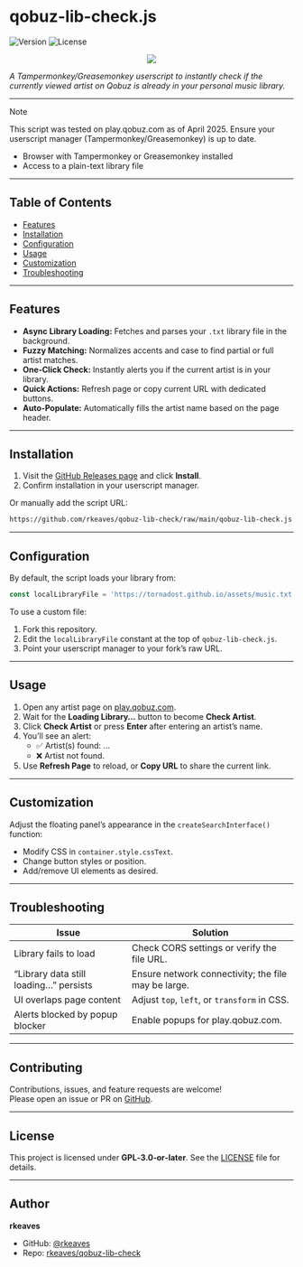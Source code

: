 # qobuz-lib-check.js

![Version](https://img.shields.io/badge/version-1.0.1-blue) ![License](https://img.shields.io/badge/license-GPL--3.0--or--later-red)

<p align="center">
  <img src="https://tornadost.github.io/images/qobuz_logo.png"/>
</p>

_A Tampermonkey/Greasemonkey userscript to instantly check if the currently viewed artist on Qobuz is already in your personal music library._

---

> [!NOTE]
> This script was tested on play.qobuz.com as of April 2025. Ensure your userscript manager (Tampermonkey/Greasemonkey) is up to date.  
> - Browser with Tampermonkey or Greasemonkey installed  
> - Access to a plain-text library file  

---

## Table of Contents

- [Features](#features)  
- [Installation](#installation)  
- [Configuration](#configuration)  
- [Usage](#usage)  
- [Customization](#customization)  
- [Troubleshooting](#troubleshooting)  

---

## Features

- **Async Library Loading:** Fetches and parses your `.txt` library file in the background.  
- **Fuzzy Matching:** Normalizes accents and case to find partial or full artist matches.  
- **One‑Click Check:** Instantly alerts you if the current artist is in your library.  
- **Quick Actions:** Refresh page or copy current URL with dedicated buttons.  
- **Auto‑Populate:** Automatically fills the artist name based on the page header.  

---

## Installation

1. Visit the [GitHub Releases page](https://github.com/rkeaves/qobuz-lib-check) and click **Install**.  
2. Confirm installation in your userscript manager.

Or manually add the script URL:

```bash
https://github.com/rkeaves/qobuz-lib-check/raw/main/qobuz-lib-check.js
```

---

## Configuration

By default, the script loads your library from:

```js
const localLibraryFile = 'https://tornadost.github.io/assets/music.txt';
```

To use a custom file:

1. Fork this repository.  
2. Edit the `localLibraryFile` constant at the top of `qobuz-lib-check.js`.  
3. Point your userscript manager to your fork’s raw URL.

---

## Usage

1. Open any artist page on [play.qobuz.com](https://play.qobuz.com/).  
2. Wait for the **Loading Library…** button to become **Check Artist**.  
3. Click **Check Artist** or press **Enter** after entering an artist’s name.  
4. You’ll see an alert:  
   - ✅ Artist(s) found: …  
   - ❌ Artist not found.  
5. Use **Refresh Page** to reload, or **Copy URL** to share the current link.

---

## Customization

Adjust the floating panel’s appearance in the `createSearchInterface()` function:

- Modify CSS in `container.style.cssText`.  
- Change button styles or position.  
- Add/remove UI elements as desired.

---

## Troubleshooting

| Issue                                  | Solution                                           |
|----------------------------------------|----------------------------------------------------|
| Library fails to load                  | Check CORS settings or verify the file URL.        |
| “Library data still loading…” persists | Ensure network connectivity; the file may be large.|
| UI overlaps page content               | Adjust `top`, `left`, or `transform` in CSS.       |
| Alerts blocked by popup blocker        | Enable popups for play.qobuz.com.                  |

---

## Contributing

Contributions, issues, and feature requests are welcome!  
Please open an issue or PR on [GitHub](https://github.com/rkeaves/qobuz-lib-check).

---

## License

This project is licensed under **GPL‑3.0‑or‑later**. See the [LICENSE](https://github.com/rkeaves/qobuz-lib-check/blob/main/LICENSE) file for details.

---

## Author

**rkeaves**  
- GitHub: [@rkeaves](https://github.com/rkeaves)  
- Repo: [rkeaves/qobuz-lib-check](https://github.com/rkeaves/qobuz-lib-check)  
